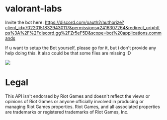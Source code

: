 # valorant-labs
Invite the bot here: https://discord.com/oauth2/authorize?client_id=702201518329430117&permissions=2416307264&redirect_uri=https%3A%2F%2Fdiscord.gg%2FZr5eF5D&scope=bot%20applications.commands

If u want to setup the Bot yourself, please go for it, but i don't provide any help doing this. It also could be that some files are missing :D

<a href="https://discord.gg/X3GaVkX2YN" target="_blank"><img src="https://discordapp.com/api/guilds/704231681309278228/widget.png?style=banner2"/></a>

# Legal
This API isn't endorsed by Riot Games and doesn't reflect the views or opinions of Riot Games or anyone officially involved in producing or managing Riot Games properties. Riot Games, and all associated properties are trademarks or registered trademarks of Riot Games, Inc.
